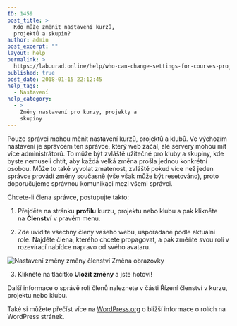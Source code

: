 ```yaml
---
ID: 1459
post_title: >
  Kdo může změnit nastavení kurzů,
  projektů a skupin?
author: admin
post_excerpt: ""
layout: help
permalink: >
  https://lab.urad.online/help/who-can-change-settings-for-courses-projects-and-clubs/
published: true
post_date: 2018-01-15 22:12:45
help_tags:
  - Nastavení
help_category:
  - >
    Změny nastavení pro kurzy, projekty a
    skupiny
---
```

Pouze správci mohou měnit nastavení kurzů, projektů a klubů. Ve výchozím nastavení je správcem ten správce, který web začal, ale servery mohou mít více administrátorů. To může být zvláště užitečné pro kluby a skupiny, kde byste nemuseli chtít, aby každá velká změna prošla jednou konkrétní osobou. Může to také vyvolat zmatenost, zvláště pokud více než jeden správce provádí změny současně (vše však může být resetováno), proto doporučujeme správnou komunikaci mezi všemi správci.

Chcete-li člena správce, postupujte takto:

1. Přejděte na stránku <strong>profilu</strong> kurzu, projektu nebo klubu a pak klikněte na <strong>Členství</strong> v pravém menu.

2. Zde uvidíte všechny členy vašeho webu, uspořádané podle aktuální role. Najděte člena, kterého chcete propagovat, a pak změňte svou roli v rozevírací nabídce napravo od svého avataru.

<img class="alignnone wp-image-36479 size-full" src="https://openlab.citytech.cuny.edu/wp-content/uploads/2012/08/Who_Can_Change_Settings_1_V2.png" alt="Nastavení změny změny členství Změna obrazovky" />

3. Klikněte na tlačítko <strong>Uložit změny</strong> a jste hotovi!

Další informace o správě rolí členů naleznete v části Řízení členství v kurzu, projektu nebo klubu.

Také si můžete přečíst více na <a href="http://codex.wordpress.org/Roles_and_Capabilities">WordPress.org</a> o bližší informace o rolích na WordPress stránek.